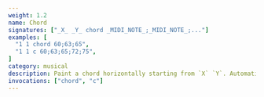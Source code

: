 ```yaml
---
weight: 1.2
name: Chord
signatures: ["_X_ _Y_ chord _MIDI_NOTE_;_MIDI_NOTE_;..."]
examples: [
  "1 1 chord 60;63;65",
  "1 1 c 60;63;65;72;75",
]
category: musical
description: Paint a chord horizontally starting from `X` `Y`. Automatically append tracks and rows if needed. Any size chord can be built.
invocations: ["chord", "c"]
---
```

